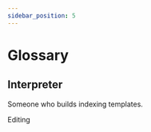 ```yaml
---
sidebar_position: 5
---
```


# Glossary

## Interpreter
Someone who builds indexing templates.

Editing

